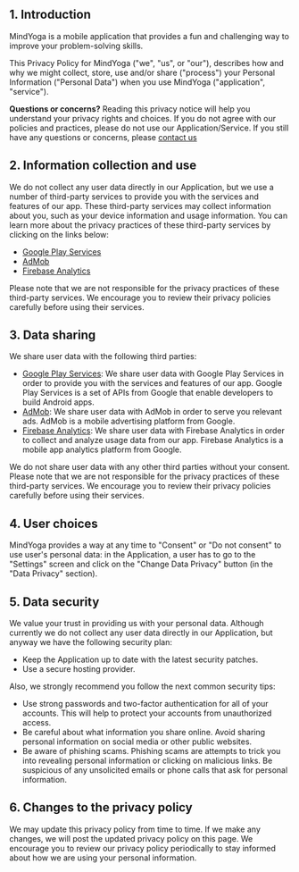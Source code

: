 ## 1. Introduction

MindYoga is a mobile application that provides a fun and challenging way to improve your problem-solving skills.

This Privacy Policy for MindYoga ("we", "us", or "our"), describes how and why we might collect, store, use 
and/or share ("process") your Personal Information ("Personal Data") when you use MindYoga ("application", "service").

**Questions or concerns?** Reading this privacy notice will help you understand your privacy rights and choices.
If you do not agree with our policies and practices, please do not use our Application/Service.
If you still have any questions or concerns, please [contact us](mailto:mindyoga.ua@gmail.com)

## 2. Information collection and use

We do not collect any user data directly in our Application, 
but we use a number of third-party services to provide you with the services and features of our app. 
These third-party services may collect information about you, such as your device information and usage information. 
You can learn more about the privacy practices of these third-party services by clicking on the links below:

* [Google Play Services](https://policies.google.com/privacy)
* [AdMob](https://support.google.com/admob/answer/6128543?hl=en)
* [Firebase Analytics](https://www.google.com/analytics/terms/)
  
Please note that we are not responsible for the privacy practices of these third-party services. 
We encourage you to review their privacy policies carefully before using their services.

## 3. Data sharing

We share user data with the following third parties:

* [Google Play Services](https://policies.google.com/privacy): We share user data with Google Play Services in order to provide you with the services and features of our app. Google Play Services is a set of APIs from Google that enable developers to build Android apps.
* [AdMob](https://support.google.com/admob/answer/6128543?hl=en): We share user data with AdMob in order to serve you relevant ads. AdMob is a mobile advertising platform from Google.
* [Firebase Analytics](https://www.google.com/analytics/terms/): We share user data with Firebase Analytics in order to collect and analyze usage data from our app. Firebase Analytics is a mobile app analytics platform from Google.

We do not share user data with any other third parties without your consent.
Please note that we are not responsible for the privacy practices of these third-party services. 
We encourage you to review their privacy policies carefully before using their services.

## 4. User choices

MindYoga provides a way at any time to "Consent" or "Do not consent" to use user's personal data:
in the Application, a user has to go to the "Settings" screen and click on the "Change Data Privacy" button (in the "Data Privacy" section).

## 5. Data security

We value your trust in providing us with your personal data. 
Although currently we do not collect any user data directly in our Application, 
but anyway we have the following security plan:
* Keep the Application up to date with the latest security patches.
* Use a secure hosting provider.

Also, we strongly recommend you follow the next common security tips:
* Use strong passwords and two-factor authentication for all of your accounts. This will help to protect your accounts from unauthorized access.
* Be careful about what information you share online. Avoid sharing personal information on social media or other public websites.
* Be aware of phishing scams. Phishing scams are attempts to trick you into revealing personal information or clicking on malicious links. Be suspicious of any unsolicited emails or phone calls that ask for personal information.

## 6. Changes to the privacy policy

We may update this privacy policy from time to time. 
If we make any changes, we will post the updated privacy policy on this page. 
We encourage you to review our privacy policy periodically to stay informed about how we are using your personal information.
